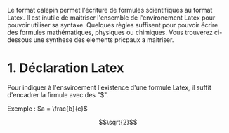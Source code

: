 Le format calepin permet l'écriture de formules scientifiques au format Latex. Il est inutile de maitriser l'ensemble de l'environement Latex pour pouvoir utiliser sa syntaxe. Quelques règles suffisent pour pouvoir écrire des formules mathématiques, physiques ou chimiques.
Vous trouverez ci-dessous une synthese des elements pricpaux a maitriser.

# 1. Déclaration Latex

Pour indiquer à l'ensviroement l'existence d'une formule Latex, il suffit d'encadrer la firmule avec des "$".

Exemple : $a = \frac{b}{c}$

```math
\sqrt{2}
```


